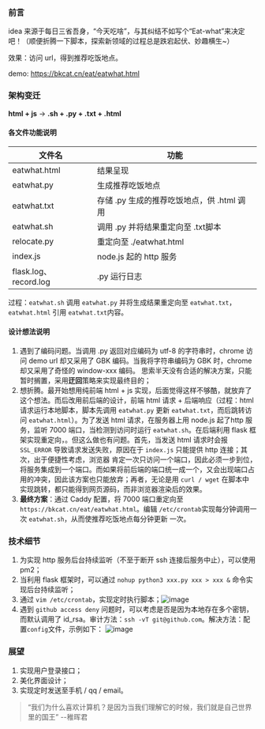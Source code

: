 ### 前言
idea 来源于每日三省吾身，“今天吃啥”，与其纠结不如写个“Eat-what”来决定吧！（顺便折腾一下脚本，探索新领域的过程总是跌宕起伏、妙趣横生~）

效果：访问 url，得到推荐吃饭地点。

demo: https://bkcat.cn/eat/eatwhat.html

### 架构变迁
**html + js** &rarr; **.sh + .py + .txt + .html**

#### 各文件功能说明
| 文件名 | 功能 |
| ---- | ---- |
| eatwhat.html | 结果呈现 | 
| eatwhat.py| 生成推荐吃饭地点 |
| eatwhat.txt| 存储 .py 生成的推荐吃饭地点，供 .html 调用 | 
| eatwhat.sh | 调用 .py 并将结果重定向至 .txt脚本 |
| relocate.py | 重定向至 ./eatwhat.html |
| index.js | node.js 起的 http 服务 |
| flask.log、record.log | .py 运行日志 |

过程：`eatwhat.sh` 调用 `eatwhat.py` 并将生成结果重定向至 `eatwhat.txt`，`eatwhat.html` 引用 `eatwhat.txt`内容。

#### 设计想法说明
1. 遇到了编码问题。当调用 .py 返回对应编码为 utf-8 的字符串时，chrome 访问 demo url 却又采用了 GBK 编码。当我将字符串编码为 GBK 时，chrome 却又采用了奇怪的 window-xxx 编码。
思索半天没有合适的解决方案，只能暂时搁置，采用**迂回**策略来实现最终目的；
2. 想折腾。最开始想用纯前端 html + js 实现，后面觉得这样不够酷，就放弃了这个想法。而后改用前后端的设计，前端 html 请求 + 后端响应（过程：html 请求运行本地脚本，脚本先调用 `eatwhat.py`
更新 `eatwhat.txt`，而后跳转访问 `eatwhat.html`）。为了发送 html 请求，在服务器上用 node.js 起了http 服务，监听 7000 端口，当检测到访问时运行 `eatwhat.sh`。在后端利用
flask 框架实现重定向，。但这么做也有问题。首先，当发送 html 请求时会报 `SSL_ERROR` 导致请求发送失败，原因在于 `index.js` 只能提供 http 连接；其次，出于便捷性考虑，浏览器
肯定一次只访问一个端口，因此必须一步到位，将服务集成到一个端口。而如果将前后端的端口统一成一个，又会出现端口占用的冲突，因此该方案也只能放弃；再者，无论是用 `curl / wget` 在脚本中
实现跳转，都只能得到网页源码，而非浏览器渲染后的效果。
3. **最终方案**：通过 Caddy 配置，将 7000 端口重定向至 `https://bkcat.cn/eat/eatwhat.html`。编辑 `/etc/crontab`实现每分钟调用一次 `eatwhat.sh`，从而使推荐吃饭地点每分钟更新
一次。

### 技术细节
1. 为实现 http 服务后台持续监听（不至于断开 ssh 连接后服务中止），可以使用 pm2；
2. 当利用 flask 框架时，可以通过 `nohup python3 xxx.py xxx > xxx &` 命令实现后台持续监听；
3. 通过 `vim /etc/crontab`，实现定时执行脚本；![image](https://user-images.githubusercontent.com/93633273/221429862-c713beb0-c552-4ee4-8d81-a3a9dab055f2.png)
4. 遇到 `github access deny` 问题时，可以考虑是否是因为本地存在多个密钥，而默认调用了 id_rsa。审计方法：`ssh -vT git@github.com`。解决方法：配置`config`文件，示例如下：
![image](https://user-images.githubusercontent.com/93633273/221429474-c207e695-81f4-479a-b3e3-e9e4e2825aff.png)


### 展望
1. 实现用户登录接口；
2. 美化界面设计；
3. 实现定时发送至手机 / qq / email。
>“我们为什么喜欢计算机？是因为当我们理解它的时候，我们就是自己世界里的国王”   --稚晖君

